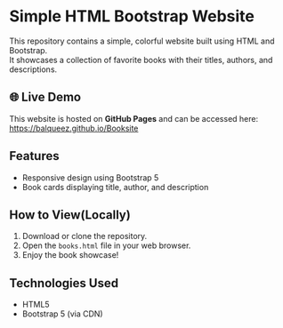 # Simple HTML Bootstrap Website

This repository contains a simple, colorful website built using HTML and Bootstrap.  
It showcases a collection of favorite books with their titles, authors, and descriptions.

## 🌐 Live Demo

This website is hosted on **GitHub Pages** and can be accessed here:  
https://balqueez.github.io/Booksite


## Features

- Responsive design using Bootstrap 5
- Book cards displaying title, author, and description

## How to View(Locally)

1. Download or clone the repository.
2. Open the `books.html` file in your web browser.
3. Enjoy the book showcase!

## Technologies Used

- HTML5
- Bootstrap 5 (via CDN)

